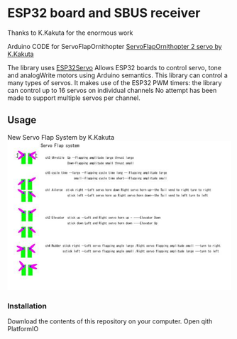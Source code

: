 # ESP32 board and SBUS receiver 
Thanks to K.Kakuta for the enormous work

Arduino CODE for ServoFlapOrnithopter [ServoFlapOrnithopter 2 servo by K.Kakuta](http://kakutaclinic.life.coocan.jp/SFOsys2S.html)

The library uses [ESP32Servo](https://www.arduino.cc/reference/en/libraries/esp32servo/) Allows ESP32 boards to control servo, tone and analogWrite motors using Arduino semantics.
This library can control a many types of servos. It makes use of the ESP32 PWM timers: the library can control up to 16 servos on individual channels No attempt has been made to support multiple servos per channel. 

## Usage

New Servo Flap System by K.Kakuta
![New Servo Flap System by K.Kakuta](./media/servo_system.jpg)

### Installation
Download the contents of this repository on your computer. Open qith PlatformIO

